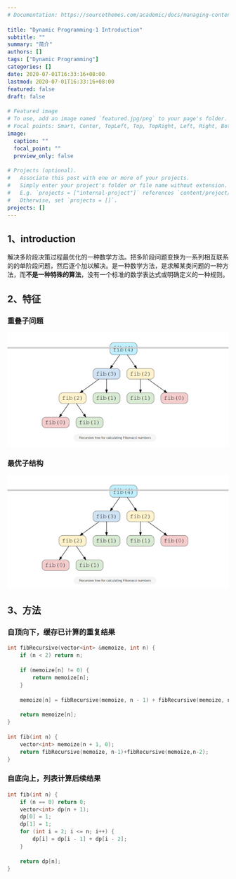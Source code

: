 ```yaml
---
# Documentation: https://sourcethemes.com/academic/docs/managing-content/

title: "Dynamic Programming-1 Introduction"
subtitle: ""
summary: "简介"
authors: []
tags: ["Dynamic Programming"]
categories: []
date: 2020-07-01T16:33:16+08:00
lastmod: 2020-07-01T16:33:16+08:00
featured: false
draft: false

# Featured image
# To use, add an image named `featured.jpg/png` to your page's folder.
# Focal points: Smart, Center, TopLeft, Top, TopRight, Left, Right, BottomLeft, Bottom, BottomRight.
image:
  caption: ""
  focal_point: ""
  preview_only: false

# Projects (optional).
#   Associate this post with one or more of your projects.
#   Simply enter your project's folder or file name without extension.
#   E.g. `projects = ["internal-project"]` references `content/project/deep-learning/index.md`.
#   Otherwise, set `projects = []`.
projects: []
---
```


## 1、introduction

​		解决多阶段决策过程最优化的一种数学方法。把多阶段问题变换为一系列相互联系的的单阶段问题，然后逐个加以解决。是一种数学方法，是求解某类问题的一种方法，而**不是一种特殊的算法**，没有一个标准的数学表达式或明确定义的一种规则。

## 2、特征

### 重叠子问题

![](./img/1/2-1.png)

### 最优子结构

![](./img/1/2-1.png)

## 3、方法

### 自顶向下，缓存已计算的重复结果

```c++
int fibRecursive(vector<int> &memoize, int n) {
    if (n < 2) return n;

    if (memoize[n] != 0) {
        return memoize[n];
    }
    
    memoize[n] = fibRecursive(memoize, n - 1) + fibRecursive(memoize, n - 2);

    return memoize[n];
}

int fib(int n) {
    vector<int> memoize(n + 1, 0);
    return fibRecursive(memoize, n-1)+fibRecursive(memoize,n-2);
}
```



### 自底向上，列表计算后续结果

```c++
int fib(int n) {
    if (n == 0) return 0;
    vector<int> dp(n + 1);
    dp[0] = 1;
    dp[1] = 1;
    for (int i = 2; i <= n; i++) {
        dp[i] = dp[i - 1] + dp[i - 2];
    }

    return dp[n];
}
```

